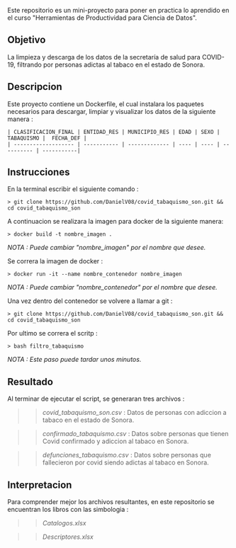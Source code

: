 Este repositorio es un mini-proyecto para poner en practica lo aprendido en el curso "Herramientas de Productividad para Ciencia de Datos".

## Objetivo
La limpieza y descarga de los datos de la secretaría de salud para COVID-19, filtrando por personas adictas al tabaco en el estado de Sonora.


## Descripcion 
Este proyecto contiene un Dockerfile, el cual instalara los paquetes necesarios para descargar, limpiar y visualizar los datos de la siguiente manera : 
```
| CLASIFICACION_FINAL | ENTIDAD_RES | MUNICIPIO_RES | EDAD | SEXO | TABAQUISMO |  FECHA_DEF |
| ------------------- | ----------- | ------------- | ---- | ---- | ---------- | -----------|
```

## Instrucciones
En la terminal escribir el siguiente comando :  

```
> git clone https://github.com/DanielV08/covid_tabaquismo_son.git && cd covid_tabaquismo_son
```


A continuacion se realizara la imagen para docker de la siguiente manera: 
```
> docker build -t nombre_imagen . 
```
_NOTA : Puede cambiar "nombre_imagen" por el nombre que desee._


Se correra la imagen de docker : 
```
> docker run -it --name nombre_contenedor nombre_imagen 
```
_NOTA : Puede cambiar "nombre_contenedor" por el nombre que desee._


Una vez dentro del contenedor se volvere a llamar a git : 
```
> git clone https://github.com/DanielV08/covid_tabaquismo_son.git && cd covid_tabaquismo_son
```

Por ultimo se correra el scritp :
```
> bash filtro_tabaquismo
```
_NOTA : Este paso puede tardar unos minutos._


## Resultado
Al terminar de ejecutar el script, se generaran tres archivos :

  >>_covid_tabaquismo_son.csv_  : Datos de personas con adiccion a tabaco en el estado de Sonora. 
  
  >>_confirmado_tabaquismo.csv_  : Datos sobre personas que tienen Covid confirmado y adiccion al tabaco en Sonora.
  
  >>_defunciones_tabaquismo.csv_ : Datos sobre personas que fallecieron por covid siendo adictas al tabaco en Sonora. 



## Interpretacion
Para comprender mejor los archivos resultantes, en este repositorio se encuentran los libros con las simbologia :

 >> _Catalogos.xlsx_
 
 >> _Descriptores.xlsx_
